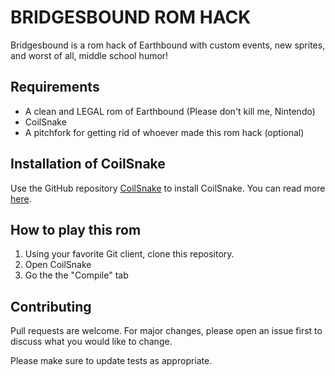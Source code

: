 # BRIDGESBOUND ROM HACK

Bridgesbound is a rom hack of Earthbound with custom events, new sprites, and worst of all, middle school humor!

## Requirements
* A clean and LEGAL rom of Earthbound (Please don't kill me, Nintendo)
* CoilSnake
* A pitchfork for getting rid of whoever made this rom hack (optional)

## Installation of CoilSnake

Use the GitHub repository [CoilSnake](https://github.com/pk-hack/CoilSnake) to install CoilSnake. You can read more [here](https://github.com/pk-hack/CoilSnake/blob/master/DEVELOPMENT.md).

## How to play this rom

1. Using your favorite Git client, clone this repository.
2. Open CoilSnake
3. Go the the "Compile" tab

## Contributing

Pull requests are welcome. For major changes, please open an issue first
to discuss what you would like to change.

Please make sure to update tests as appropriate.
